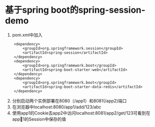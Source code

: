 # 基于spring boot的spring-session-demo
1. pom.xml中加入
```
    <dependency>
        <groupId>org.springframework.session</groupId>
        <artifactId>spring-session</artifactId>
    </dependency>
    <dependency>
        <groupId>org.springframework.boot</groupId>
        <artifactId>spring-boot-starter-web</artifactId>
    </dependency>
    <dependency>
        <groupId>org.springframework.boot</groupId>
        <artifactId>spring-boot-starter-data-redis</artifactId>
    </dependency>
```
2. 分别启动两个实例部署在8080（/app1）和8081(/app2)端口
3. 在浏览器中localhost:8080/app1/add/123/abc
4. 使用app1的Cookie去app2中访问localhost:8081/app2/get/123可看到在app1的Session中保存的值
